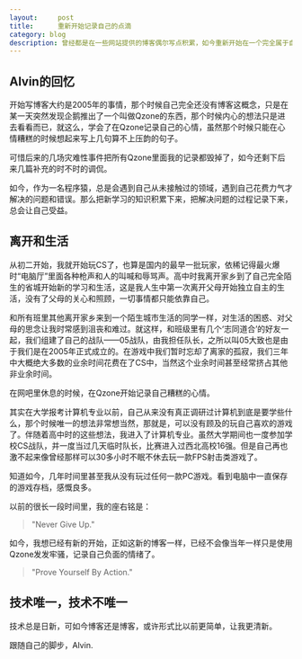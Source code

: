 ```yaml
---
layout:     post
title:      重新开始记录自己的点滴
category: blog
description: 曾经都是在一些网站提供的博客偶尔写点积累，如今重新开始在一个完全属于自己的小小空间里重新开始。
---
```


## Alvin的回忆

开始写博客大约是2005年的事情，那个时候自己完全还没有博客这概念，只是在某一天突然发现企鹅推出了一个叫做Qzone的东西，那个时候内心的想法只是进去看看而已，就这么，学会了在Qzone记录自己的心情，虽然那个时候只能在心情糟糕的时候想起来写上几句算不上压韵的句子。

可惜后来的几场灾难性事件把所有Qzone里面我的记录都毁掉了，如今还剩下后来几篇补充的时不时的调侃。

如今，作为一名程序猿，总是会遇到自己从未接触过的领域，遇到自己花费力气才解决的问题和错误。那么把新学习的知识积累下来，把解决问题的过程记录下来，总会让自己受益。

## 离开和生活

从初二开始，我就开始玩CS了，也算是国内的最早一批玩家，依稀记得最火爆时“电脑厅”里面各种枪声和人的叫喊和辱骂声。高中时我离开家乡到了自己完全陌生的省城开始新的学习和生活，这是我人生中第一次离开父母开始独立自主的生活，没有了父母的关心和照顾，一切事情都只能依靠自己。

和所有班里其他离开家乡来到一个陌生城市生活的同学一样，对生活的困惑、对父母的思念让我时常感到沮丧和难过。就这样，和班级里有几个‘志同道合’的好友一起，我们组建了自己的战队——05战队，由我担任队长，之所以叫05大致也是由于我们是在2005年正式成立的。在游戏中我们暂时忘却了离家的孤寂，我们三年中大概绝大多数的业余时间花费在了CS中，当然这个业余时间甚至经常挤占其他非业余时间。

在网吧里休息的时候，在Qzone开始记录自己糟糕的心情。

其实在大学报考计算机专业以前，自己从来没有真正调研过计算机到底是要学些什么，那个时候唯一的想法非常想当然，那就是，可以没有顾及的玩自己喜欢的游戏了。伴随着高中时的这些想法，我进入了计算机专业。虽然大学期间也一度参加学校CS战队，并一度当过几天临时队长，比赛进入过西北高校16强。但是自己再也激不起来像曾经那样可以30多小时不眠不休去玩一款FPS射击类游戏了。

知道如今，几年时间里甚至我从没有玩过任何一款PC游戏。看到电脑中一直保存的游戏存档，感慨良多。

以前的很长一段时间里，我的座右铭是：

> "Never Give Up."

如今，我想已经有新的开始，正如这新的博客一样，已经不会像当年一样只是使用Qzone发发牢骚，记录自己负面的情绪了。

> "Prove Yourself By Action."

## 技术唯一，技术不唯一

技术总是日新，可如今博客还是博客，或许形式比以前更简单，让我更清新。

跟随自己的脚步，Alvin.




